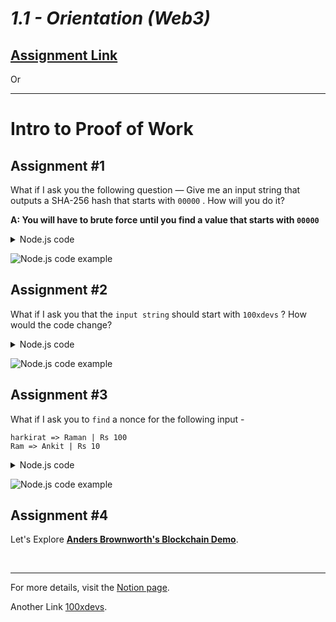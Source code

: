 # _1.1 - Orientation (Web3)_

## [Assignment Link](https://petal-estimate-4e9.notion.site/Intro-to-Proof-of-work-523edbf8ecac476ca0c942bdbbc2d404)

Or

---

# Intro to Proof of Work

## Assignment #1

What if I ask you the following question — Give me an input string that outputs a SHA-256 hash that starts with `00000` . How will you do it?

**A: You will have to brute force until you find a value that starts with `00000`**

<details>
<summary> Node.js code </summary>

```js
const crypto = require("crypto");

// Function to find an input string that produces a hash starting with '00000'
function findHashWithPrefix(prefix) {
  let input = 0;
  while (true) {
    let inputStr = input.toString();
    let hash = crypto.createHash("sha256").update(inputStr).digest("hex");
    if (hash.startsWith(prefix)) {
      return { input: inputStr, hash: hash };
    }
    input++;
  }
}

// Find and print the input string and hash
const result = findHashWithPrefix("00000");
console.log(`Input: ${result.input}`);
console.log(`Hash: ${result.hash}`);
```

</details>

![Node.js code example](https://petal-estimate-4e9.notion.site/image/https%3A%2F%2Fprod-files-secure.s3.us-west-2.amazonaws.com%2F085e8ad8-528e-47d7-8922-a23dc4016453%2F2817234a-38f0-41af-ac15-10b70e35c22d%2FScreenshot_2024-08-02_at_6.46.38_PM.png?table=block&id=61cec550-246c-4038-8f1b-66940ab97d65&spaceId=085e8ad8-528e-47d7-8922-a23dc4016453&width=1420&userId=&cache=v2)

## Assignment #2

What if I ask you that the `input string` should start with `100xdevs` ? How would the code change?

<details>
<summary> Node.js code </summary>

```js
const crypto = require("crypto");

// Function to find an input string that produces a hash starting with '00000'
function findHashWithPrefix(prefix) {
  let input = 0;
  while (true) {
    let inputStr = "100xdevs" + input.toString();
    let hash = crypto.createHash("sha256").update(inputStr).digest("hex");
    if (hash.startsWith(prefix)) {
      return { input: inputStr, hash: hash };
    }
    input++;
  }
}

// Find and print the input string and hash
const result = findHashWithPrefix("00000");
console.log(`Input: ${result.input}`);
console.log(`Hash: ${result.hash}`);
```

</details>

![Node.js code example](https://petal-estimate-4e9.notion.site/image/https%3A%2F%2Fprod-files-secure.s3.us-west-2.amazonaws.com%2F085e8ad8-528e-47d7-8922-a23dc4016453%2F88c8e880-b192-4d58-be41-50808d1c289b%2FScreenshot_2024-08-02_at_6.45.46_PM.png?table=block&id=20d042c9-4076-4fb4-869e-0c96ae71e775&spaceId=085e8ad8-528e-47d7-8922-a23dc4016453&width=1420&userId=&cache=v2)

## Assignment #3

What if I ask you to `find` a nonce for the following input -

```
harkirat => Raman | Rs 100
Ram => Ankit | Rs 10
```

<details>
<summary> Node.js code </summary>

```js
const crypto = require("crypto");

// Function to find an input string that produces a hash starting with '00000'
function findHashWithPrefix(prefix) {
  let input = 0;
  while (true) {
    let inputStr =
      `
harkirat => Raman | Rs 100
Ram => Ankit | Rs 10
` + input.toString();
    let hash = crypto.createHash("sha256").update(inputStr).digest("hex");
    if (hash.startsWith(prefix)) {
      return { input: inputStr, hash: hash };
    }
    input++;
  }
}

// Find and print the input string and hash
const result = findHashWithPrefix("00000");
console.log(`Input: ${result.input}`);
console.log(`Hash: ${result.hash}`);
```

</details>

![Node.js code example](https://petal-estimate-4e9.notion.site/image/https%3A%2F%2Fprod-files-secure.s3.us-west-2.amazonaws.com%2F085e8ad8-528e-47d7-8922-a23dc4016453%2F3205ae1c-77d2-4045-8158-4716d4c813f1%2FScreenshot_2024-08-02_at_6.52.16_PM.png?table=block&id=5e5ad05c-def1-49a9-9b19-b94efda67b34&spaceId=085e8ad8-528e-47d7-8922-a23dc4016453&width=2000&userId=&cache=v2)

## Assignment #4

Let's Explore [**Anders Brownworth's Blockchain Demo**](https://andersbrownworth.com/blockchain/).

<br/>

---

For more details, visit the [Notion page](https://petal-estimate-4e9.notion.site/Intro-to-Proof-of-work-523edbf8ecac476ca0c942bdbbc2d404).

Another Link [100xdevs](https://projects.100xdevs.com/tracks/web3-orientation/Web3-Cohort---Orientation-6).

```

```
